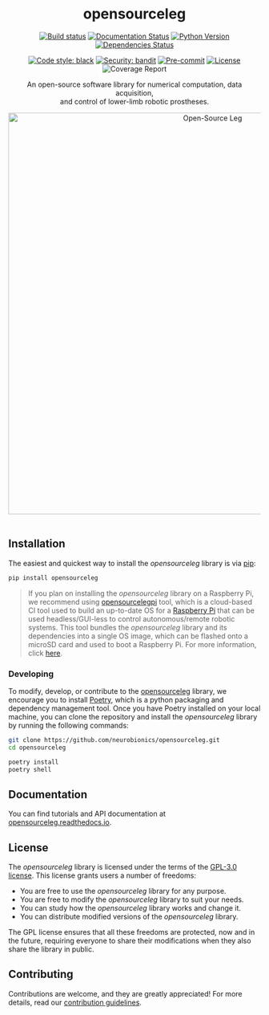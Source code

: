 <div align="center">

<h1>opensourceleg</h1>

[![Build status](https://github.com/imsenthur/opensourceleg/workflows/build/badge.svg?branch=master&event=push)](https://github.com/imsenthur/opensourceleg/actions?query=workflow%3Abuild)
[![Documentation Status](https://readthedocs.org/projects/opensourceleg/badge/?version=latest)](https://opensourceleg.readthedocs.io/en/latest/?badge=latest)
[![Python Version](https://img.shields.io/pypi/pyversions/opensourceleg.svg)](https://pypi.org/project/opensourceleg/)
[![Dependencies Status](https://img.shields.io/badge/dependencies-up%20to%20date-brightgreen.svg)](https://github.com/imsenthur/opensourceleg/pulls?utf8=%E2%9C%93&q=is%3Apr%20author%3Aapp%2Fdependabot)

[![Code style: black](https://img.shields.io/badge/code%20style-black-000000.svg)](https://github.com/psf/black)
[![Security: bandit](https://img.shields.io/badge/security-bandit-green.svg)](https://github.com/PyCQA/bandit)
[![Pre-commit](https://img.shields.io/badge/pre--commit-enabled-brightgreen?logo=pre-commit&logoColor=white)](https://github.com/imsenthur/opensourceleg/blob/master/.pre-commit-config.yaml)
[![License](https://img.shields.io/github/license/imsenthur/opensourceleg)](https://github.com/imsenthur/opensourceleg/blob/master/LICENSE)
![Coverage Report](https://github.com/neurobionics/opensourceleg/raw/66ad4289ef9ba8701fac9337778f87b657286484/assets/images/coverage.svg)

An open-source software library for numerical computation, data acquisition, <br>and control of lower-limb robotic prostheses.

<img src="https://github.com/neurobionics/opensourceleg/blob/66ad4289ef9ba8701fac9337778f87b657286484/assets/images/banner.gif?raw=true" width="800" title="Open-Source Leg">

</div>

<br>

## Installation

The easiest and quickest way to install the *opensourceleg* library is via [pip](https://pip.pypa.io/en/stable/):

```bash
pip install opensourceleg
```

> If you plan on installing the *opensourceleg* library on a Raspberry Pi, we recommend using [opensourcelegpi](https://github.com/neurobionics/opensourcelegpi) tool, which is a cloud-based CI tool used to build an up-to-date OS for a [Raspberry Pi](https://www.raspberrypi.com/products/raspberry-pi-4-model-b/) that can be used headless/GUI-less to control autonomous/remote robotic systems. This tool bundles the *opensourceleg* library and its dependencies into a single OS image, which can be flashed onto a microSD card and used to boot a Raspberry Pi. For more information, click [here](https://github.com/neurobionics/opensourcelegpi/blob/main/README.md).

### Developing
To modify, develop, or contribute to the [opensourceleg](https://pypi.org/project/opensourceleg/) library, we encourage you to install [Poetry](https://python-poetry.org), which is a python packaging and dependency management tool. Once you have Poetry installed on your local machine, you can clone the repository and install the *opensourceleg* library by running the following commands:

```bash
git clone https://github.com/neurobionics/opensourceleg.git
cd opensourceleg

poetry install
poetry shell
```

## Documentation

You can find tutorials and API documentation at [opensourceleg.readthedocs.io](https://opensourceleg.readthedocs.io/en/latest/).

## License

The *opensourceleg* library is licensed under the terms of the [GPL-3.0 license](https://github.com/imsenthur/opensourceleg/raw/master/LICENSE). This license grants users a number of freedoms:

* You are free to use the *opensourceleg* library for any purpose.
* You are free to modify the *opensourceleg* library to suit your needs.
* You can study how the *opensourceleg* library works and change it.
* You can distribute modified versions of the *opensourceleg* library.

The GPL license ensures that all these freedoms are protected, now and in the future, requiring everyone to share their modifications when they also share the library in public.

## Contributing

Contributions are welcome, and they are greatly appreciated! For more details, read our [contribution guidelines](https://github.com/neurobionics/opensourceleg/blob/11765f7f7dd94e5d8699675149d5ff3596ea01b8/CONTRIBUTING.md).
